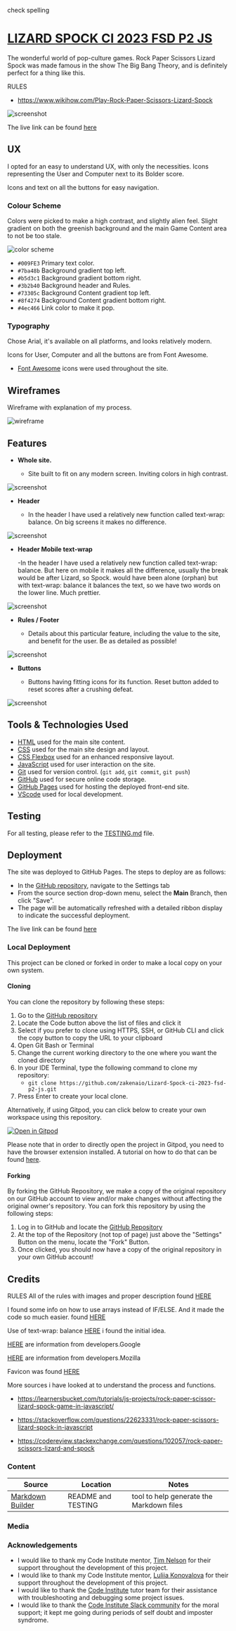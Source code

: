 check spelling
# [LIZARD SPOCK CI 2023 FSD P2 JS](https://zakenaio.github.io/Lizard-Spock-ci-2023-fsd-p2-js)

The wonderful world of pop-culture games. 
Rock Paper Scissors Lizard Spock was made famous in the show The Big Bang Theory, and is definitely perfect for a thing like this. 

RULES  
- https://www.wikihow.com/Play-Rock-Paper-Scissors-Lizard-Spock


![screenshot](documentation/respons.png)

The live link can be found [here](https://zakenaio.github.io/Lizard-Spock-ci-2023-fsd-p2-js)

## UX

I opted for an easy to understand UX, with only the necessities. 
Icons representing the User and Computer next to its Bolder score. 

Icons and text on all the buttons for easy navigation. 

### Colour Scheme

Colors were picked to make a high contrast, and slightly alien feel. Slight gradient on both
the greenish background and the main Game Content area to not be too stale. 

![color scheme](documentation/colours.png)

- `#009FE3` Primary text color.
- `#7ba48b` Background gradient top left.
- `#b5d3c1` Background gradient bottom right.
- `#3b2b40` Background header and Rules.
- `#73305c` Background Content gradient top left.
- `#8f4274` Background Content gradient bottom right.
- `#4ec466` Link color to make it pop. 

### Typography

Chose Arial, it's available on all platforms, and looks relatively modern. 

Icons for User, Computer and all the buttons are from Font Awesome.

- [Font Awesome](https://fontawesome.com) icons were used throughout the site. 

## Wireframes

Wireframe with explanation of my process. 

![wireframe](documentation/wire-explain.png)

## Features

- **Whole site.**

    - Site built to fit on any modern screen. Inviting colors in high contrast.

![screenshot](documentation/feat-whole.png)

- **Header**

    - In the header I have used a relatively new function called text-wrap: balance. 
    On big screens it makes no difference.  

![screenshot](documentation/feat-header.png)

- **Header Mobile text-wrap**

    -In the header I have used a relatively new function called text-wrap: balance. 
    But here on mobile it makes all the difference, usually the break would be after 
    Lizard, so Spock. would have been alone (orphan) but with text-wrap: balance it 
    balances the text, so we have two words on the lower line. Much prettier. 

![screenshot](documentation/feat-header-balance.png)

- **Rules / Footer**

    - Details about this particular feature, including the value to the site, and benefit for the user. Be as detailed as possible!

![screenshot](documentation/feat-rules.png)

- **Buttons**

    - Buttons having fitting icons for its function. Reset button added to reset scores after a crushing defeat.

![screenshot](documentation/feat-buttons.png)


## Tools & Technologies Used

- [HTML](https://en.wikipedia.org/wiki/HTML) used for the main site content.
- [CSS](https://en.wikipedia.org/wiki/CSS) used for the main site design and layout.
- [CSS Flexbox](https://www.w3schools.com/css/css3_flexbox.asp) used for an enhanced responsive layout.
- [JavaScript](https://www.javascript.com) used for user interaction on the site.
- [Git](https://git-scm.com) used for version control. (`git add`, `git commit`, `git push`)
- [GitHub](https://github.com) used for secure online code storage.
- [GitHub Pages](https://pages.github.com) used for hosting the deployed front-end site.
- [VScode](https://code.visualstudio.com/) used for local development.

## Testing

For all testing, please refer to the [TESTING.md](TESTING.md) file.

## Deployment

The site was deployed to GitHub Pages. The steps to deploy are as follows:

- In the [GitHub repository](https://github.com/zakenaio/Lizard-Spock-ci-2023-fsd-p2-js), navigate to the Settings tab 
- From the source section drop-down menu, select the **Main** Branch, then click "Save".
- The page will be automatically refreshed with a detailed ribbon display to indicate the successful deployment.

The live link can be found [here](https://zakenaio.github.io/Lizard-Spock-ci-2023-fsd-p2-js)

### Local Deployment

This project can be cloned or forked in order to make a local copy on your own system.

#### Cloning

You can clone the repository by following these steps:

1. Go to the [GitHub repository](https://github.com/zakenaio/Lizard-Spock-ci-2023-fsd-p2-js) 
2. Locate the Code button above the list of files and click it 
3. Select if you prefer to clone using HTTPS, SSH, or GitHub CLI and click the copy button to copy the URL to your clipboard
4. Open Git Bash or Terminal
5. Change the current working directory to the one where you want the cloned directory
6. In your IDE Terminal, type the following command to clone my repository:
	- `git clone https://github.com/zakenaio/Lizard-Spock-ci-2023-fsd-p2-js.git`
7. Press Enter to create your local clone.

Alternatively, if using Gitpod, you can click below to create your own workspace using this repository.

[![Open in Gitpod](https://gitpod.io/button/open-in-gitpod.svg)](https://gitpod.io/#https://github.com/zakenaio/Lizard-Spock-ci-2023-fsd-p2-js)

Please note that in order to directly open the project in Gitpod, you need to have the browser extension installed.
A tutorial on how to do that can be found [here](https://www.gitpod.io/docs/configure/user-settings/browser-extension).

#### Forking

By forking the GitHub Repository, we make a copy of the original repository on our GitHub account to view and/or make changes without affecting the original owner's repository.
You can fork this repository by using the following steps:

1. Log in to GitHub and locate the [GitHub Repository](https://github.com/zakenaio/Lizard-Spock-ci-2023-fsd-p2-js)
2. At the top of the Repository (not top of page) just above the "Settings" Button on the menu, locate the "Fork" Button.
3. Once clicked, you should now have a copy of the original repository in your own GitHub account!

## Credits

RULES 
All of the rules with images and proper description found [HERE](https://www.wikihow.com/Play-Rock-Paper-Scissors-Lizard-Spock)


I found some info on how to use arrays instead of IF/ELSE. 
And it made the code so much easier. found [HERE](https://learnersbucket.com/tutorials/js-projects/rock-paper-scissor-lizard-spock-game-in-javascript/)


Use of text-wrap: balance
[HERE](https://stackoverflow.com/questions/2908697/balanced-text-wrapping-in-html) i found the initial idea.

[HERE](https://developer.chrome.com/blog/css-text-wrap-balance/) are information from developers.Google

[HERE](https://developer.mozilla.org/en-US/docs/Web/CSS/text-wrap) are information from developers.Mozilla


Favicon was found [HERE](https://www.flaticon.com/free-icon/vulcan-salute_4763373?term=spock&page=1&position=1&origin=tag&related_id=4763373)

More sources i have looked at to understand the process and functions. 
- https://learnersbucket.com/tutorials/js-projects/rock-paper-scissor-lizard-spock-game-in-javascript/

- https://stackoverflow.com/questions/22623331/rock-paper-scissors-lizard-spock-in-javascript

- https://codereview.stackexchange.com/questions/102057/rock-paper-scissors-lizard-and-spock



### Content

| Source | Location | Notes |
| --- | --- | --- |
| [Markdown Builder](https://tim.2bn.dev/markdown-builder) | README and TESTING | tool to help generate the Markdown files |


### Media



### Acknowledgements

- I would like to thank my Code Institute mentor, [Tim Nelson](https://github.com/TravelTimN) for their support throughout the development of this project.
- I would like to thank my Code Institute mentor, [Luliia Konovalova](https://github.com/IuliiaKonovalova) for their support throughout the development of this project.
- I would like to thank the [Code Institute](https://codeinstitute.net) tutor team for their assistance with troubleshooting and debugging some project issues.
- I would like to thank the [Code Institute Slack community](https://code-institute-room.slack.com) for the moral support; it kept me going during periods of self doubt and imposter syndrome.
